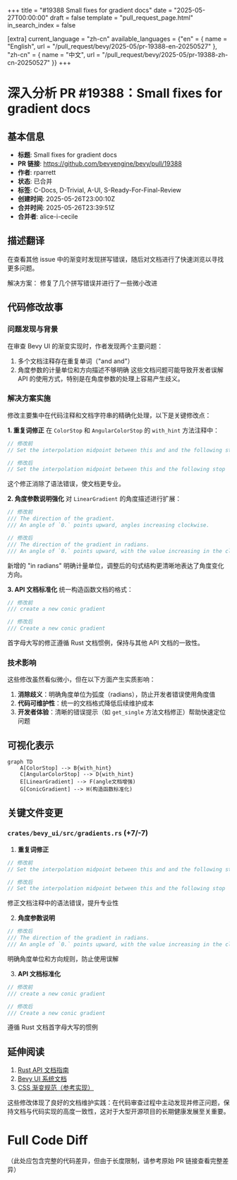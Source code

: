 +++
title = "#19388 Small fixes for gradient docs"
date = "2025-05-27T00:00:00"
draft = false
template = "pull_request_page.html"
in_search_index = false

[extra]
current_language = "zh-cn"
available_languages = {"en" = { name = "English", url = "/pull_request/bevy/2025-05/pr-19388-en-20250527" }, "zh-cn" = { name = "中文", url = "/pull_request/bevy/2025-05/pr-19388-zh-cn-20250527" }}
+++

# 深入分析 PR #19388：Small fixes for gradient docs

## 基本信息
- **标题**: Small fixes for gradient docs
- **PR 链接**: https://github.com/bevyengine/bevy/pull/19388
- **作者**: rparrett
- **状态**: 已合并
- **标签**: C-Docs, D-Trivial, A-UI, S-Ready-For-Final-Review
- **创建时间**: 2025-05-26T23:00:10Z
- **合并时间**: 2025-05-26T23:39:51Z
- **合并者**: alice-i-cecile

## 描述翻译
在查看其他 issue 中的渐变时发现拼写错误，随后对文档进行了快速浏览以寻找更多问题。

解决方案：
修复了几个拼写错误并进行了一些微小改进

## 代码修改故事

### 问题发现与背景
在审查 Bevy UI 的渐变实现时，作者发现两个主要问题：
1. 多个文档注释存在重复单词（"and and"）
2. 角度参数的计量单位和方向描述不够明确
这些文档问题可能导致开发者误解 API 的使用方式，特别是在角度参数的处理上容易产生歧义。

### 解决方案实施
修改主要集中在代码注释和文档字符串的精确化处理，以下是关键修改点：

**1. 重复词修正**
在 `ColorStop` 和 `AngularColorStop` 的 `with_hint` 方法注释中：
```rust
// 修改前
// Set the interpolation midpoint between this and and the following stop

// 修改后
// Set the interpolation midpoint between this and the following stop
```
这个修正消除了语法错误，使文档更专业。

**2. 角度参数说明强化**
对 `LinearGradient` 的角度描述进行扩展：
```rust
// 修改前
/// The direction of the gradient.
/// An angle of `0.` points upward, angles increasing clockwise.

// 修改后
/// The direction of the gradient in radians.
/// An angle of `0.` points upward, with the value increasing in the clockwise direction.
```
新增的 "in radians" 明确计量单位，调整后的句式结构更清晰地表达了角度变化方向。

**3. API 文档标准化**
统一构造函数文档的格式：
```rust
// 修改前
/// create a new conic gradient

// 修改后
/// Create a new conic gradient
```
首字母大写的修正遵循 Rust 文档惯例，保持与其他 API 文档的一致性。

### 技术影响
这些修改虽然看似微小，但在以下方面产生实质影响：
1. **消除歧义**：明确角度单位为弧度（radians），防止开发者错误使用角度值
2. **代码可维护性**：统一的文档格式降低后续维护成本
3. **开发者体验**：清晰的错误提示（如 `get_single` 方法文档修正）帮助快速定位问题

## 可视化表示

```mermaid
graph TD
    A[ColorStop] --> B{with_hint}
    C[AngularColorStop] --> D{with_hint}
    E[LinearGradient] --> F(angle文档增强)
    G[ConicGradient] --> H(构造函数标准化)
```

## 关键文件变更

### `crates/bevy_ui/src/gradients.rs` (+7/-7)
1. **重复词修正**
```rust
// 修改前
// Set the interpolation midpoint between this and and the following stop

// 修改后
// Set the interpolation midpoint between this and the following stop
```
修正文档注释中的语法错误，提升专业性

2. **角度参数说明**
```rust
// 修改后
/// The direction of the gradient in radians.
/// An angle of `0.` points upward, with the value increasing in the clockwise direction.
```
明确角度单位和方向规则，防止使用误解

3. **API 文档标准化**
```rust
// 修改前
/// create a new conic gradient

// 修改后
/// Create a new conic gradient
```
遵循 Rust 文档首字母大写的惯例

## 延伸阅读

1. [Rust API 文档指南](https://doc.rust-lang.org/rustdoc/how-to-write-documentation.html)
2. [Bevy UI 系统文档](https://docs.rs/bevy_ui/latest/bevy_ui/)
3. [CSS 渐变规范（参考实现）](https://developer.mozilla.org/en-US/docs/Web/CSS/gradient)

这些修改体现了良好的文档维护实践：在代码审查过程中主动发现并修正问题，保持文档与代码实现的高度一致性，这对于大型开源项目的长期健康发展至关重要。

# Full Code Diff
（此处应包含完整的代码差异，但由于长度限制，请参考原始 PR 链接查看完整差异）